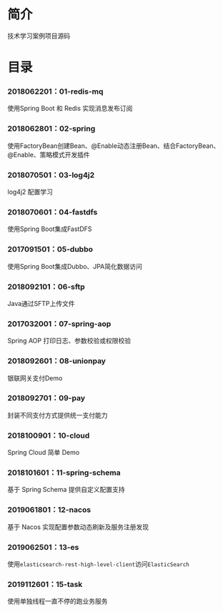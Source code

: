 # 简介 

技术学习案例项目源码

# 目录 

### 2018062201：01-redis-mq<br>

使用Spring Boot 和 Redis 实现消息发布订阅

### 2018062801：02-spring<br>

使用FactoryBean创建Bean、@Enable动态注册Bean、结合FactoryBean、@Enable、策略模式开发插件

### 2018070501：03-log4j2<br>

log4j2 配置学习

### 2018070601：04-fastdfs<br>

使用Spring Boot集成FastDFS

### 2017091501：05-dubbo<br>

使用Spring Boot集成Dubbo、JPA简化数据访问

### 2018092101：06-sftp<br>

Java通过SFTP上传文件

### 2017032001：07-spring-aop<br>

Spring AOP 打印日志、参数校验或权限校验

### 2018092601：08-unionpay<br>

银联网关支付Demo

### 2018092701：09-pay<br>

封装不同支付方式提供统一支付能力

### 2018100901：10-cloud<br>

Spring Cloud 简单 Demo

### 2018101601：11-spring-schema<br>

基于 Spring Schema 提供自定义配置支持

### 2019061801：12-nacos

基于 Nacos 实现配置参数动态刷新及服务注册发现

### 2019062501：13-es

使用`elasticsearch-rest-high-level-client`访问`ElasticSearch`

### 2019112601：15-task

使用单独线程一直不停的跑业务服务
